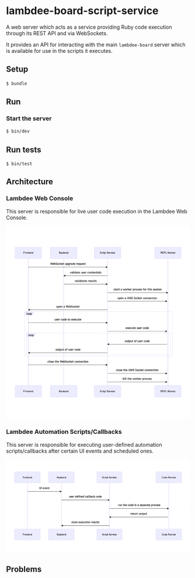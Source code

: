 <!-- <script src="https://cdn.jsdelivr.net/npm/mermaid/dist/mermaid.min.js"></script>
<script>
  mermaid.initialize({startOnLoad:true});
</script> -->

# lambdee-board-script-service

A web server which acts as a service providing Ruby code execution through its REST API
and via WebSockets.

It provides an API for interacting with the main `lambdee-board` server
which is available for use in the scripts it executes.

## Setup

```sh
$ bundle
```

## Run

### Start the server

```sh
$ bin/dev
```

## Run tests

```shs
$ bin/test
```

## Architecture

### Lambdee Web Console

This server is responsible for live user code execution
in the Lambdee Web Console.

<!-- <div class='mermaid'>
sequenceDiagram
    participant Frontend
    participant Backend
    participant Script Service
    participant REPL Worker
    Frontend->>Script Service: WebSocket upgrade request
    Script Service->>Backend: validate user credentials
    Backend->>Script Service: validation results
    Script Service->>+REPL Worker: start a worker process for this session
    Script Service->>REPL Worker: open a UNIX Socket connection
    Script Service->>Frontend: open a WebSocket
    loop
        Frontend->>Script Service: user code to execute
        Script Service->>REPL Worker: execute user code
        loop
            REPL Worker->>Script Service: output of user code
            Script Service->>Frontend: output of user code
        end
    end
    Frontend->>Script Service: close the WebSocket connection
    Script Service->>REPL Worker: close the UNIX Socket connection
    Script Service->>REPL Worker: kill the worker process

</div> -->

![Web Console Sequence Diagram](./assets/readme/web_console_sequence_diagram.png)

### Lambdee Automation Scripts/Callbacks

This server is responsible for executing user-defined
automation scripts/callbacks after certain UI events and scheduled ones.

<!-- <div class='mermaid'>
sequenceDiagram
    participant Frontend
    participant Backend
    participant Script Service
    participant Code Runner
    Frontend->>Backend: UI event
    Backend->>Script Service: user defined callback code
    Script Service->>+Code Runner: run the code in a separate process
    Code Runner->>Script Service: return output
    Script Service->>Backend: store execution results
</div> -->

![Code Runner Sequence Diagram](./assets/readme/code_runner_sequence_diagram.png)

## Problems
